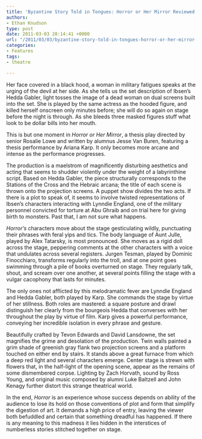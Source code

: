 ```yaml
---
title: 'Byzantine Story Told in Tongues: Horror or Her Mirror Reviewed'
authors:
- Ethan Knudson
type: post
date: 2011-03-03 20:14:41 +0000
url: "/2011/03/03/byzantine-story-told-in-tongues-horror-or-her-mirror-reviewed/"
categories:
- Features
tags:
- theatre

---
```

Her face covered in a black hood, a woman in military fatigues speaks at the urging of the devil at her side. As she tells us the set description of Ibsen’s Hedda Gabler, light tosses the image of a dead woman on dual screens built into the set. She is played by the same actress as the hooded figure, and killed herself onscreen only minutes before; she will do so again on stage before the night is through. As she bleeds three masked figures stuff what look to be dollar bills into her mouth.

This is but one moment in _Horror or Her Mirror_, a thesis play directed by senior Rosalie Lowe and written by alumnus Jesse Van Buren, featuring a thesis performance by Ariana Karp. It only becomes more arcane and intense as the performance progresses.

The production is a maelstrom of magnificently disturbing aesthetics and acting that seems to shudder violently under the weight of a labyrinthine script. Based on Hedda Gabler, the piece structurally corresponds to the Stations of the Cross and the Hebraic arcana; the title of each scene is thrown onto the projection screens. A puppet show divides the two acts. If there is a plot to speak of, it seems to involve twisted representations of Ibsen’s characters interacting with Lynndie England, one of the military personnel convicted for torture at Abu Ghraib and on trial here for giving birth to monsters. Past that, I am not sure what happens.

_Horror’s_ characters move about the stage gesticulating wildly, punctuating their phrases with feral yips and tics. The body language of Aunt Julle, played by Alex Tatarsky, is most pronounced. She moves as a rigid doll across the stage, peppering comments at the other characters with a voice that undulates across several registers. Jurgen Tesman, played by Dominic Finocchiaro, transforms regularly into the troll, and at one point goes swimming through a pile of books overturned on stage. They regularly talk, shout, and scream over one another, at several points filling the stage with a vulgar cacophony that lasts for minutes.

The only ones not afflicted by this melodramatic fever are Lynndie England and Hedda Gabler, both played by Karp. She commands the stage by virtue of her stillness. Both roles are mastered: a square posture and drawl distinguish her clearly from the bourgeois Hedda that converses with her throughout the play by virtue of film. Karp gives a powerful performance, conveying her incredible isolation in every phrase and gesture.

Beautifully crafted by Tevon Edwards and David Lansdowne, the set magnifies the grime and desolation of the production. Twin walls painted a grim shade of greenish gray flank two projection screens and a platform touched on either end by stairs. It stands above a great furnace from which a deep red light and several characters emerge. Center stage is strewn with flowers that, in the half-light of the opening scene, appear as the remains of some dismembered corpse. Lighting by Zach Horvath, sound by Ross Young, and original music composed by alumni Luke Baltzell and John Kenagy further distort this strange theatrical world.

In the end, _Horror_ is an experience whose success depends on ability of the audience to lose its hold on those conventions of plot and form that simplify the digestion of art. It demands a high price of entry, leaving the viewer both befuddled and certain that something dreadful has happened. If there is any meaning to this madness it lies hidden in the interstices of numberless stories stitched together on stage.